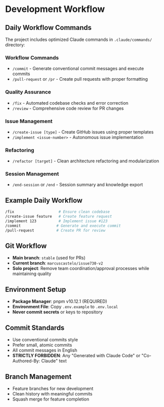 # Development Workflow

## Daily Workflow Commands
The project includes optimized Claude commands in `.claude/commands/` directory:

### Workflow Commands
- `/commit` - Generate conventional commit messages and execute commits
- `/pull-request` or `/pr` - Create pull requests with proper formatting

### Quality Assurance
- `/fix` - Automated codebase checks and error correction
- `/review` - Comprehensive code review for PR changes

### Issue Management
- `/create-issue [type]` - Create GitHub issues using proper templates
- `/implement <issue-number>` - Autonomous issue implementation

### Refactoring
- `/refactor [target]` - Clean architecture refactoring and modularization

### Session Management
- `/end-session` or `/end` - Session summary and knowledge export

## Example Daily Workflow
```bash
/fix                    # Ensure clean codebase
/create-issue feature   # Create feature request
/implement 123          # Implement issue #123
/commit                # Generate and execute commit
/pull-request          # Create PR for review
```

## Git Workflow
- **Main branch**: `stable` (used for PRs)
- **Current branch**: `marcuscastelo/issue730-v2`
- **Solo project**: Remove team coordination/approval processes while maintaining quality

## Environment Setup
- **Package Manager**: pnpm v10.12.1 (REQUIRED)
- **Environment File**: Copy `.env.example` to `.env.local`
- **Never commit secrets** or keys to repository

## Commit Standards
- Use conventional commits style
- Prefer small, atomic commits
- All commit messages in English
- **STRICTLY FORBIDDEN**: Any "Generated with Claude Code" or "Co-Authored-By: Claude" text

## Branch Management
- Feature branches for new development
- Clean history with meaningful commits
- Squash merge for feature completion